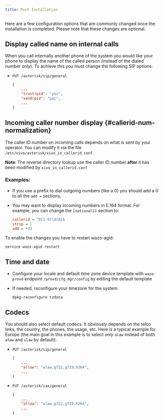 ```yaml
---
title: Post Installation
---
```


Here are a few configuration options that are commonly changed once the installation is completed.
Please note that these changes are optional.

## Display called name on internal calls

When you call internally another phone of the system you would like your phone to display the name
of the called person (instead of the dialed number only). To achieve this you must change the
following SIP options:

- `PUT /asterisk/sip/general`
  ```json
  {
      ...
      "trustrpid": "yes",
      "sendrpid": "pai",
      ...
  }
  ```

## Incoming caller number display {#callerid-num-normalization}

The caller ID number on incoming calls depends on what is sent by your operator. You can modify it
via the file `/etc/xivo/asterisk/xivo_in_callerid.conf`.

**Note**: The reverse directory lookup use the caller ID number **after** it has been modified by
`xivo_in_callerid.conf`

### Examples:

- If you use a prefix to dial outgoing numbers (like a 0) you should add a 0 to all the `add =`
  sections,
- You may want to display incoming numbers in E.164 format. For example, you can change the
  `[national1]` section to:

  ```ini
  callerid = ^0[1-9]\d{8}$
  strip = 1
  add = +33
  ```

To enable the changes you have to restart wazo-agid:

```shell
service wazo-agid restart
```

## Time and date

- Configure your locale and default time zone device template with `wazo-provd` endpoint
  `/provd/cfg_mgr/config` by editing the default template
- If needed, reconfigure your timezone for the system:

  ```shell
  dpkg-reconfigure tzdata
  ```

## Codecs

You should also select default codecs. It obviously depends on the telco links, the country, the
phones, the usage, etc. Here is a typical example for Europe (the main goal in this example is to
select _only_ `alaw` instead of both `alaw` and `ulaw` by default):

- `PUT /asterisk/sip/general`

  ```json
  {
      ...
      "allow": "alaw,g722,g729,h264",
      ...
  }
  ```

- `PUT /asterisk/iax/general`
  ```json
  {
      ...
      "allow": "alaw,g722,g729,h264",
      ...
  }
  ```
